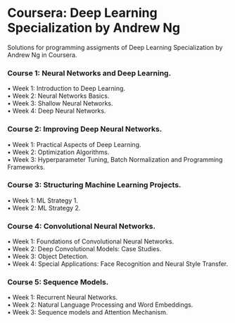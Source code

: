 # Coursera: Deep Learning Specialization by Andrew Ng
Solutions for programming assigments of Deep Learning Specialization by Andrew Ng in Coursera.

### Course 1: Neural Networks and Deep Learning.
• Week 1: Introduction to Deep Learning.<br>
• Week 2: Neural Networks Basics.<br>
• Week 3: Shallow Neural Networks.<br>
• Week 4: Deep Neural Networks.

### Course 2: Improving Deep Neural Networks.
• Week 1: Practical Aspects of Deep Learning.<br>
• Week 2: Optimization Algorithms.<br>
• Week 3: Hyperparameter Tuning, Batch Normalization and Programming Frameworks.

### Course 3: Structuring Machine Learning Projects.
• Week 1: ML Strategy 1.<br>
• Week 2: ML Strategy 2.

### Course 4: Convolutional Neural Networks.
• Week 1: Foundations of Convolutional Neural Networks.<br>
• Week 2: Deep Convolutional Models: Case Studies.<br>
• Week 3: Object Detection.<br>
• Week 4: Special Applications: Face Recognition and Neural Style Transfer.

### Course 5: Sequence Models.
• Week 1: Recurrent Neural Networks.<br>
• Week 2: Natural Language Processing and Word Embeddings.<br>
• Week 3: Sequence models and Attention Mechanism.
